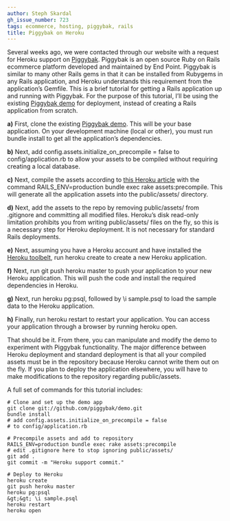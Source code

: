 ```yaml
---
author: Steph Skardal
gh_issue_number: 723
tags: ecommerce, hosting, piggybak, rails
title: Piggybak on Heroku
---
```


Several weeks ago, we were contacted through our website with a request for Heroku support on [Piggybak](http://www.piggybak.org). Piggybak is an open source Ruby on Rails ecommerce platform developed and maintained by End Point. Piggybak is similar to many other Rails gems in that it can be installed from Rubygems in any Rails application, and Heroku understands this requirement from the application’s Gemfile. This is a brief tutorial for getting a Rails application up and running with Piggybak. For the purpose of this tutorial, I’ll be using the existing [Piggybak demo](http://www.piggybak.org/demo_details.html) for deployment, instead of creating a Rails application from scratch.

**a)** First, clone the existing [Piggybak demo](http://www.piggybak.org/demo_details.html). This will be your base application. On your development machine (local or other), you must run bundle install to get all the application’s dependencies.

**b)** Next, add config.assets.initialize_on_precompile = false to config/application.rb to allow your assets to be compiled without requiring creating a local database.

**c)** Next, compile the assets according to [this Heroku article](https://devcenter.heroku.com/articles/rails3x-asset-pipeline-cedar) with the command RAILS_ENV=production bundle exec rake assets:precompile. This will generate all the application assets into the public/assets/ directory.

**d)** Next, add the assets to the repo by removing public/assets/ from .gitignore and committing all modified files. Heroku’s disk read-only limitation prohibits you from writing public/assets/ files on the fly, so this is a necessary step for Heroku deployment. It is not necessary for standard Rails deployments.

**e)** Next, assuming you have a Heroku account and have installed the [Heroku toolbelt](https://toolbelt.heroku.com/debian), run heroku create to create a new Heroku application.

**f)** Next, run git push heroku master to push your application to your new Heroku application. This will push the code and install the required dependencies in Heroku.

**g)** Next, run heroku pg:psql, followed by \i sample.psql to load the sample data to the Heroku application.

**h)** Finally, run heroku restart to restart your application. You can access your application through a browser by running heroku open.

That should be it. From there, you can manipulate and modify the demo to experiment with Piggybak functionality. The major difference between Heroku deployment and standard deployment is that all your compiled assets must be in the repository because Heroku cannot write them out on the fly. If you plan to deploy the application elsewhere, you will have to make modifications to the repository regarding public/assets.

A full set of commands for this tutorial includes:

```nohighlight
# Clone and set up the demo app
git clone git://github.com/piggybak/demo.git
bundle install
# add config.assets.initialize_on_precompile = false
# to config/application.rb

# Precompile assets and add to repository
RAILS_ENV=production bundle exec rake assets:precompile
# edit .gitignore here to stop ignoring public/assets/
git add .
git commit -m "Heroku support commit."

# Deploy to Heroku
heroku create
git push heroku master
heroku pg:psql
&gt;&gt; \i sample.psql
heroku restart
heroku open
```
